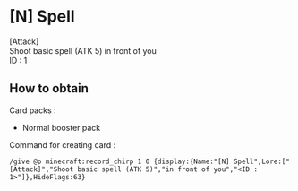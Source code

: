 [N] Spell
===
[Attack]\
Shoot basic spell (ATK 5) in front of you\
ID : 1

How to obtain
---
Card packs :
- Normal booster pack

Command for creating card :
```
/give @p minecraft:record_chirp 1 0 {display:{Name:"[N] Spell",Lore:["[Attack]","Shoot basic spell (ATK 5)","in front of you","<ID : 1>"]},HideFlags:63}
```
